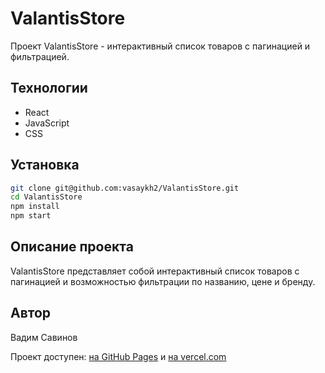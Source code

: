 # ValantisStore

Проект ValantisStore - интерактивный список товаров с пагинацией и фильтрацией.

## Технологии

- React
- JavaScript
- CSS

## Установка

```bash
git clone git@github.com:vasaykh2/ValantisStore.git
cd ValantisStore
npm install
npm start
```

## Описание проекта

ValantisStore представляет собой интерактивный список товаров с пагинацией и возможностью фильтрации по названию, цене и бренду.

## Автор

Вадим Савинов

Проект доступен: [на GitHub Pages](https://vasaykh2.github.io/ValantisStore/) и
[на vercel.com](https://valantis-store-five.vercel.app/)
